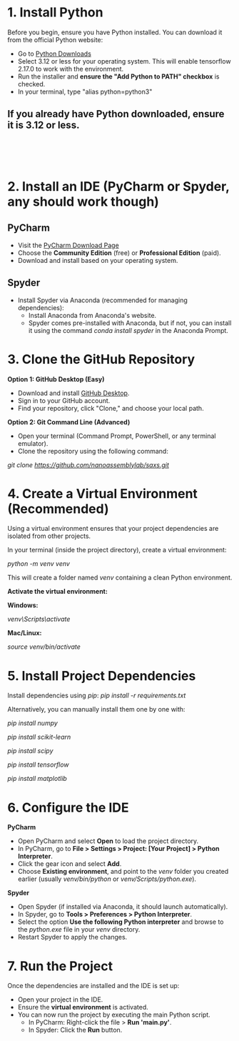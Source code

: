 # 1. Install Python
Before you begin, ensure you have Python installed. You can download it from the official Python website:
- Go to [Python Downloads](https://www.python.org/downloads/)
- Select 3.12 or less for your operating system. This will enable tensorflow 2.17.0 to work with the environment.
- Run the installer and **ensure the "Add Python to PATH" checkbox** is checked.
- In your terminal, type "alias python=python3"
  
## **If you already have Python downloaded, ensure it is 3.12 or less.** 
<br><br><br>
# 2. Install an IDE (PyCharm or Spyder, any should work though)
   
## PyCharm
- Visit the [PyCharm Download Page](https://www.jetbrains.com/pycharm/download/)
- Choose the **Community Edition** (free) or **Professional Edition** (paid).
- Download and install based on your operating system.
  
## Spyder
- Install Spyder via Anaconda (recommended for managing dependencies):
  - Install Anaconda from Anaconda's website.
  - Spyder comes pre-installed with Anaconda, but if not, you can install it using the command *conda install spyder* in the Anaconda Prompt.
# 3. Clone the GitHub Repository

**Option 1: GitHub Desktop (Easy)**

- Download and install [GitHub Desktop](https://desktop.github.com/).
- Sign in to your GitHub account.
- Find your repository, click "Clone," and choose your local path.
  
**Option 2: Git Command Line (Advanced)**

- Open your terminal (Command Prompt, PowerShell, or any terminal emulator).
- Clone the repository using the following command:

*git clone https://github.com/nanoassemblylab/saxs.git*

# 4. Create a Virtual Environment (Recommended)
Using a virtual environment ensures that your project dependencies are isolated from other projects.

In your terminal (inside the project directory), create a virtual environment:

*python -m venv venv*

This will create a folder named *venv* containing a clean Python environment.

**Activate the virtual environment:**

**Windows:**

*venv\Scripts\activate*

**Mac/Linux:**

*source venv/bin/activate*

# 5. Install Project Dependencies
Install dependencies using *pip*:
*pip install -r requirements.txt*

Alternatively, you can manually install them one by one with:

*pip install numpy*

*pip install scikit-learn*

*pip install scipy*

*pip install tensorflow*

*pip install matplotlib*



# 6. Configure the IDE
**PyCharm**

- Open PyCharm and select **Open** to load the project directory.
- In PyCharm, go to **File > Settings > Project: [Your Project] > Python Interpreter**.
- Click the gear icon and select **Add**.
- Choose **Existing environment**, and point to the *venv* folder you created earlier (usually *venv/bin/python* or *venv/Scripts/python.exe*).

  
**Spyder**

- Open Spyder (if installed via Anaconda, it should launch automatically).
- In Spyder, go to **Tools > Preferences > Python Interpreter**.
- Select the option **Use the following Python interpreter** and browse to the *python.exe* file in your *venv* directory.
- Restart Spyder to apply the changes.

  
# 7. Run the Project
Once the dependencies are installed and the IDE is set up:

- Open your project in the IDE.
- Ensure the **virtual environment** is activated.
- You can now run the project by executing the main Python script.
  - In PyCharm: Right-click the file > **Run 'main.py'**.
  - In Spyder: Click the **Run** button.
